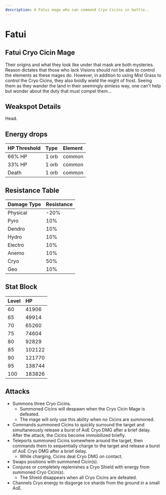 ```yaml
---
description: A Fatui mage who can command Cryo Cicins in battle..
---
```


# Fatui

## Fatui Cryo Cicin Mage

Their origins and what they look like under that mask are both mysteries. Reason dictates that those who lack Visions should not be able to control the elements as these mages do. However, in addition to using Mist Grass to control the Cryo Cicins, they also boldly wield the might of frost. Seeing them as they wander the land in their seemingly aimless way, one can't help but wonder about the duty that must compel them...

## Weakspot Details

Head.

## Energy drops

| HP Threshold | Type | Element |
| :--- | :--- | :--- |
| 66% HP | 1 orb | common  
| 33% HP | 1 orb | common   
| Death | 1 orb | common

## Resistance Table

| Damage Type | Resistance |
| :--- | :--- |
| Physical | -20% |
| Pyro | 10% |
| Dendro | 10% |
| Hydro | 10% |
| Electro | 10% |
| Anemo | 10% |
| Cryo | 50% |
| Geo | 10% |

## Stat Block

| Level | HP |
| :--- | :--- |
| 60 | 41906 |
| 65 | 49914 |
| 70 | 65260 |
| 75 | 74604 |
| 80 | 92829 |
| 85 | 102122 |
| 90 | 121770 |
| 95 | 138744 |
| 100 | 183826 |

## Attacks

* Summons three Cryo Cicins.
  * Summoned Cicins will despawn when the Cryo Cicin Mage is defeated.
  * The mage will only use this ability when no Cicins are summoned.
* Commands summoned Cicins to quickly surround the target and simultaneously release a burst of AoE Cryo DMG after a brief delay. After the attack, the Cicins become immobilized briefly.
* Teleports summoned Cicins somewhere around the target, then commands them to sequentially charge to the target and release a burst of AoE Cryo DMG after a brief delay.
  * While charging, Cicins deal Cryo DMG on contact.
* Swaps positions with summoned Cicin(s).
* Conjures or completely replenishes a Cryo Shield with energy from summoned Cryo Cicin(s).
  * The Shield disappears when all Cryo Cicins are defeated.
* Channels Cryo energy to disgorge ice shards from the ground in a small AoE.
